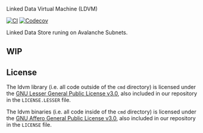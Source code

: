 Linked Data Virtual Machine (LDVM)

[![CI](https://github.com/ldclabs/ldvm/actions/workflows/ci.yml/badge.svg)](https://github.com/ldclabs/ldvm/actions?query=workflow%3Aci)
[![Codecov](https://codecov.io/gh/ldclabs/ldvm/branch/main/graph/badge.svg?token=H7FUKGVQIH)](https://codecov.io/gh/ldclabs/ldvm)

Linked Data Store runing on Avalanche Subnets.

## WIP

## License

The ldvm library (i.e. all code outside of the `cmd` directory) is licensed under the
[GNU Lesser General Public License v3.0](https://www.gnu.org/licenses/lgpl-3.0.html),
also included in our repository in the `LICENSE.LESSER` file.

The ldvm binaries (i.e. all code inside of the `cmd` directory) is licensed under the
[GNU Affero General Public License v3.0](https://www.gnu.org/licenses/agpl-3.0.html), also
included in our repository in the `LICENSE` file.
